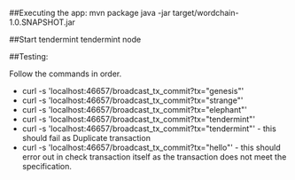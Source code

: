 ##Executing the app:
mvn package
java -jar target/wordchain-1.0.SNAPSHOT.jar

##Start tendermint
tendermint node

##Testing:

Follow the commands in order.

* curl -s 'localhost:46657/broadcast_tx_commit?tx="genesis"'
* curl -s 'localhost:46657/broadcast_tx_commit?tx="strange"'
* curl -s 'localhost:46657/broadcast_tx_commit?tx="elephant"'
* curl -s 'localhost:46657/broadcast_tx_commit?tx="tendermint"'
* curl -s 'localhost:46657/broadcast_tx_commit?tx="tendermint"'  - this should fail as Duplicate transaction
* curl -s 'localhost:46657/broadcast_tx_commit?tx="hello"' - this should error out in check transaction itself as the transaction does not meet the specification.

